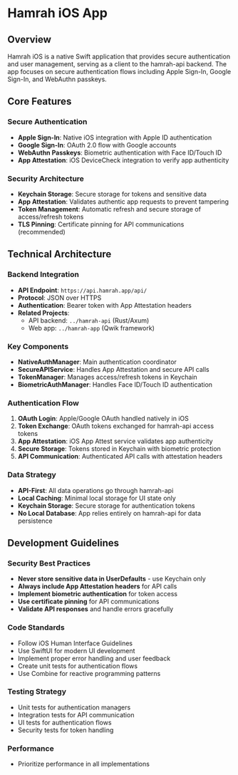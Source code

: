 # Hamrah iOS App

## Overview
Hamrah iOS is a native Swift application that provides secure authentication and user management, serving as a client to the hamrah-api backend. The app focuses on secure authentication flows including Apple Sign-In, Google Sign-In, and WebAuthn passkeys.

## Core Features

### Secure Authentication
- **Apple Sign-In**: Native iOS integration with Apple ID authentication
- **Google Sign-In**: OAuth 2.0 flow with Google accounts  
- **WebAuthn Passkeys**: Biometric authentication with Face ID/Touch ID
- **App Attestation**: iOS DeviceCheck integration to verify app authenticity

### Security Architecture
- **Keychain Storage**: Secure storage for tokens and sensitive data
- **App Attestation**: Validates authentic app requests to prevent tampering
- **Token Management**: Automatic refresh and secure storage of access/refresh tokens
- **TLS Pinning**: Certificate pinning for API communications (recommended)

## Technical Architecture

### Backend Integration
- **API Endpoint**: `https://api.hamrah.app/api/`
- **Protocol**: JSON over HTTPS
- **Authentication**: Bearer token with App Attestation headers
- **Related Projects**: 
  - API backend: `../hamrah-api` (Rust/Axum)
  - Web app: `../hamrah-app` (Qwik framework)

### Key Components
- **NativeAuthManager**: Main authentication coordinator
- **SecureAPIService**: Handles App Attestation and secure API calls  
- **TokenManager**: Manages access/refresh tokens in Keychain
- **BiometricAuthManager**: Handles Face ID/Touch ID authentication

### Authentication Flow
1. **OAuth Login**: Apple/Google OAuth handled natively in iOS
2. **Token Exchange**: OAuth tokens exchanged for hamrah-api access tokens
3. **App Attestation**: iOS App Attest service validates app authenticity
4. **Secure Storage**: Tokens stored in Keychain with biometric protection
5. **API Communication**: Authenticated API calls with attestation headers

### Data Strategy
- **API-First**: All data operations go through hamrah-api
- **Local Caching**: Minimal local storage for UI state only
- **Keychain Storage**: Secure storage for authentication tokens
- **No Local Database**: App relies entirely on hamrah-api for data persistence

## Development Guidelines

### Security Best Practices
- **Never store sensitive data in UserDefaults** - use Keychain only
- **Always include App Attestation headers** for API calls
- **Implement biometric authentication** for token access
- **Use certificate pinning** for API communications
- **Validate API responses** and handle errors gracefully

### Code Standards
- Follow iOS Human Interface Guidelines
- Use SwiftUI for modern UI development
- Implement proper error handling and user feedback
- Create unit tests for authentication flows
- Use Combine for reactive programming patterns

### Testing Strategy
- Unit tests for authentication managers
- Integration tests for API communication
- UI tests for authentication flows
- Security tests for token handling

### Performance
- Prioritize performance in all implementations